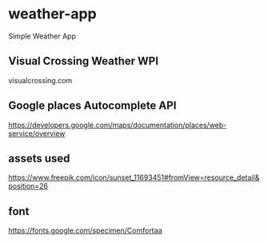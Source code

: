 # weather-app

Simple Weather App

## Visual Crossing Weather WPI

visualcrossing.com

## Google places Autocomplete API

https://developers.google.com/maps/documentation/places/web-service/overview

## assets used

https://www.freepik.com/icon/sunset_11693451#fromView=resource_detail&position=26

## font

https://fonts.google.com/specimen/Comfortaa
